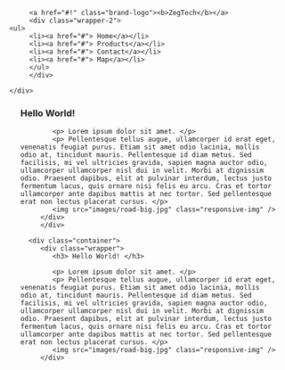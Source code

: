 
<!DOCTYPE html>
<html>
<head>
   <title> first web </title>
      
   <link type="text/css" rel="stylesheet" href="mystyle.css">
   <style>
	
body
{
	
	margin: 0px;
	text-decoration:none;
}
.brand-logo
{
margin-left: 20px;
margin-bottom: 0px;
font-family:'monotype corsiva';

}
.wrapper
{
margin-left: 20px;
margin-right: 20px;


}
.wrapper-2
{
	float:right;

}
.dark
{
	background-color: #fccccf;
	//color: white;//
}
.light
{
	background-color: #fbbbbc;
}

.container
{
width:100%;
margin-left: 0px;
text-align:center;
border:3px solid black;
}


ul  li
{
	display:inline-block;
	width: 150px;
	line-height:65px;
	text-align:center;


}
ul li a
{
	color:white;
	font-size:medium;
	
}

#container 
{
	width:50%;
	margin:10px;
	text-align:center;
}

</style>
        
</head>
<body>
<nav>
      <div class="nav-wrapper">

         <a href="#!" class="brand-logo"><b>ZegTech</b></a>	 
		 <div class="wrapper-2">
	<ul>
		 <li><a href="#"> Home</a></li>
		 <li><a href="#"> Products</a></li>
		 <li><a href="#"> Contact</a></li>
		 <li><a href="#"> Map</a></li>
		 </ul>
		 </div>
		 
	</div>
	
</nav>
<div id="container">
         <div class="wrapper"> 
		 <h3> Hello World! </h3>
			
            <p> Lorem ipsum dolor sit amet. </p>
            <p> Pellentesque tellus augue, ullamcorper id erat eget, venenatis feugiat purus. Etiam sit amet odio lacinia, mollis odio at, tincidunt mauris. Pellentesque id diam metus. Sed facilisis, mi vel ultricies gravida, sapien magna auctor odio, ullamcorper ullamcorper nisl dui in velit. Morbi at dignissim odio. Praesent dapibus, elit at pulvinar interdum, lectus justo fermentum lacus, quis ornare nisi felis eu arcu. Cras et tortor ullamcorper ante dapibus mattis at nec tortor. Sed pellentesque erat non lectus placerat cursus. </p>
            <img src="images/road-big.jpg" class="responsive-img" />
		 </div>
		 </div>

	  <div class="container">
         <div class="wrapper">  
			<h3> Hello World! </h3>
			
            <p> Lorem ipsum dolor sit amet. </p>
            <p> Pellentesque tellus augue, ullamcorper id erat eget, venenatis feugiat purus. Etiam sit amet odio lacinia, mollis odio at, tincidunt mauris. Pellentesque id diam metus. Sed facilisis, mi vel ultricies gravida, sapien magna auctor odio, ullamcorper ullamcorper nisl dui in velit. Morbi at dignissim odio. Praesent dapibus, elit at pulvinar interdum, lectus justo fermentum lacus, quis ornare nisi felis eu arcu. Cras et tortor ullamcorper ante dapibus mattis at nec tortor. Sed pellentesque erat non lectus placerat cursus. </p>
            <img src="images/road-big.jpg" class="responsive-img" />
         </div>
</div>



</body>
</html>
